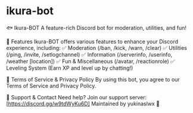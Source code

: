 # ikura-bot

🐟 Ikura-BOT
A feature-rich Discord bot for moderation, utilities, and fun!


🚀 Features
Ikura-BOT offers various features to enhance your Discord experience, including:
✅ Moderation (/ban, /kick, /warn, /clear)
✅ Utilities (/ping, /invite, /setlogchannel)
✅ Information (/serverinfo, /userinfo, /weather [location])
✅ Fun & Miscellaneous (/avatar, /reactionrole)
✅ Leveling System (Earn XP and level up by chatting!)

📝 Terms of Service & Privacy Policy
By using this bot, you agree to our Terms of Service and Privacy Policy.

💌 Support & Contact
Need help? Join our support server: [https://discord.gg/w9tdWyKu6D]
Maintained by yukinaslwx 🚀
